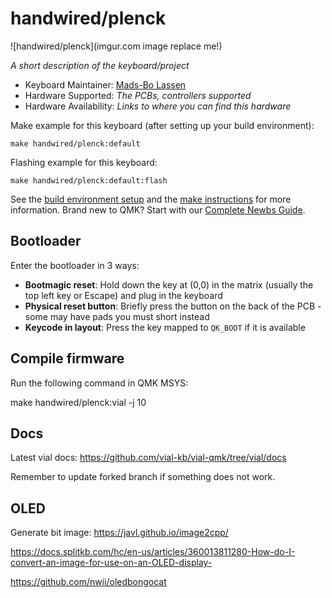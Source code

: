# handwired/plenck

![handwired/plenck](imgur.com image replace me!)

_A short description of the keyboard/project_

-   Keyboard Maintainer: [Mads-Bo Lassen](https://github.com/mads-bo)
-   Hardware Supported: _The PCBs, controllers supported_
-   Hardware Availability: _Links to where you can find this hardware_

Make example for this keyboard (after setting up your build environment):

    make handwired/plenck:default

Flashing example for this keyboard:

    make handwired/plenck:default:flash

See the [build environment setup](https://docs.qmk.fm/#/getting_started_build_tools) and the [make instructions](https://docs.qmk.fm/#/getting_started_make_guide) for more information. Brand new to QMK? Start with our [Complete Newbs Guide](https://docs.qmk.fm/#/newbs).

## Bootloader

Enter the bootloader in 3 ways:

-   **Bootmagic reset**: Hold down the key at (0,0) in the matrix (usually the top left key or Escape) and plug in the keyboard
-   **Physical reset button**: Briefly press the button on the back of the PCB - some may have pads you must short instead
-   **Keycode in layout**: Press the key mapped to `QK_BOOT` if it is available

## Compile firmware

Run the following command in QMK MSYS:

make handwired/plenck:vial -j 10

## Docs

Latest vial docs: https://github.com/vial-kb/vial-qmk/tree/vial/docs

Remember to update forked branch if something does not work.

## OLED

Generate bit image: https://javl.github.io/image2cpp/

https://docs.splitkb.com/hc/en-us/articles/360013811280-How-do-I-convert-an-image-for-use-on-an-OLED-display-

https://github.com/nwii/oledbongocat
